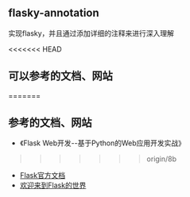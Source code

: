 ## flasky-annotation
实现flasky，并且通过添加详细的注释来进行深入理解

<<<<<<< HEAD
## 可以参考的文档、网站

=======
## 参考的文档、网站

* 《Flask Web开发--基于Python的Web应用开发实战》
>>>>>>> origin/8b
* [Flask官方文档](http://flask.pocoo.org/)
* [欢迎来到Flask的世界](http://dormousehole.readthedocs.org/en/latest/)

